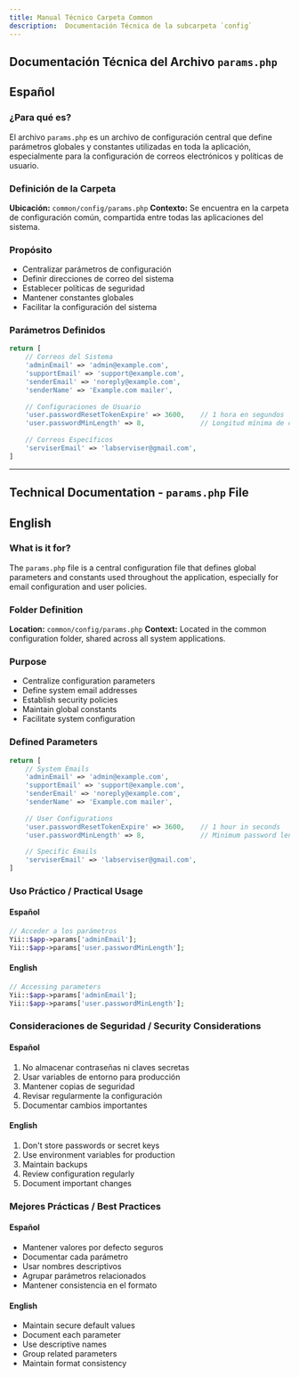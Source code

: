 ```yaml
---
title: Manual Técnico Carpeta Common
description:  Documentación Técnica de la subcarpeta `config`
---
```


## Documentación Técnica del Archivo `params.php`

## Español

### ¿Para qué es?
El archivo `params.php` es un archivo de configuración central que define parámetros globales y constantes utilizadas en toda la aplicación, especialmente para la configuración de correos electrónicos y políticas de usuario.

### Definición de la Carpeta
**Ubicación:** `common/config/params.php`
**Contexto:** Se encuentra en la carpeta de configuración común, compartida entre todas las aplicaciones del sistema.

### Propósito
- Centralizar parámetros de configuración
- Definir direcciones de correo del sistema
- Establecer políticas de seguridad
- Mantener constantes globales
- Facilitar la configuración del sistema

### Parámetros Definidos
```php
return [
    // Correos del Sistema
    'adminEmail' => 'admin@example.com',
    'supportEmail' => 'support@example.com',
    'senderEmail' => 'noreply@example.com',
    'senderName' => 'Example.com mailer',
    
    // Configuraciones de Usuario
    'user.passwordResetTokenExpire' => 3600,    // 1 hora en segundos
    'user.passwordMinLength' => 8,              // Longitud mínima de contraseña
    
    // Correos Específicos
    'serviserEmail' => 'labserviser@gmail.com',
]
```

---

## Technical Documentation - `params.php` File

## English

### What is it for?
The `params.php` file is a central configuration file that defines global parameters and constants used throughout the application, especially for email configuration and user policies.

### Folder Definition
**Location:** `common/config/params.php`
**Context:** Located in the common configuration folder, shared across all system applications.

### Purpose
- Centralize configuration parameters
- Define system email addresses
- Establish security policies
- Maintain global constants
- Facilitate system configuration

### Defined Parameters
```php
return [
    // System Emails
    'adminEmail' => 'admin@example.com',
    'supportEmail' => 'support@example.com',
    'senderEmail' => 'noreply@example.com',
    'senderName' => 'Example.com mailer',
    
    // User Configurations
    'user.passwordResetTokenExpire' => 3600,    // 1 hour in seconds
    'user.passwordMinLength' => 8,              // Minimum password length
    
    // Specific Emails
    'serviserEmail' => 'labserviser@gmail.com',
]
```

### Uso Práctico / Practical Usage

#### Español
```php
// Acceder a los parámetros
Yii::$app->params['adminEmail'];
Yii::$app->params['user.passwordMinLength'];
```

#### English
```php
// Accessing parameters
Yii::$app->params['adminEmail'];
Yii::$app->params['user.passwordMinLength'];
```

### Consideraciones de Seguridad / Security Considerations

#### Español
1. No almacenar contraseñas ni claves secretas
2. Usar variables de entorno para producción
3. Mantener copias de seguridad
4. Revisar regularmente la configuración
5. Documentar cambios importantes

#### English
1. Don't store passwords or secret keys
2. Use environment variables for production
3. Maintain backups
4. Review configuration regularly
5. Document important changes

### Mejores Prácticas / Best Practices

#### Español
- Mantener valores por defecto seguros
- Documentar cada parámetro
- Usar nombres descriptivos
- Agrupar parámetros relacionados
- Mantener consistencia en el formato

#### English
- Maintain secure default values
- Document each parameter
- Use descriptive names
- Group related parameters
- Maintain format consistency


